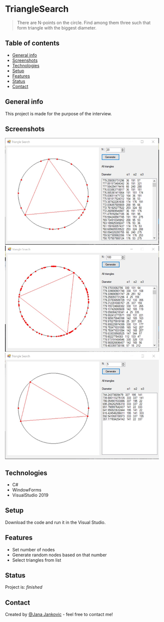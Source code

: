 # TriangleSearch
> There are N-points on the circle. Find among them three such that form triangle with the biggest diameter.

## Table of contents
* [General info](#general-info)
* [Screenshots](#screenshots)
* [Technologies](#technologies)
* [Setup](#setup)
* [Features](#features)
* [Status](#status)
* [Contact](#contact)

## General info
This project is made for the purpose of the interview.

## Screenshots
![Example1](./screens/Screenshot_1.jpg)
![Example2](./screens/Screenshot_2.jpg)
![Example3](./screens/Screenshot_3.jpg)

## Technologies
* C#
* WindowForms
* VisualStudio 2019

## Setup
Download the code and run it in the Visual Studio.

## Features

* Set number of nodes
* Generate random nodes based on that number
* Select triangles from list

## Status
Project is: _finished_

## Contact
Created by [@Jana Jankovic](jana.v.jankovic@outlook.com) - feel free to contact me!
